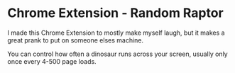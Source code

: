 # Chrome Extension - Random Raptor

I made this Chrome Extension to mostly make myself laugh, but it makes a great prank to put on someone elses machine.

You can control how often a dinosaur runs across your screen, usually only once every 4-500 page loads.
